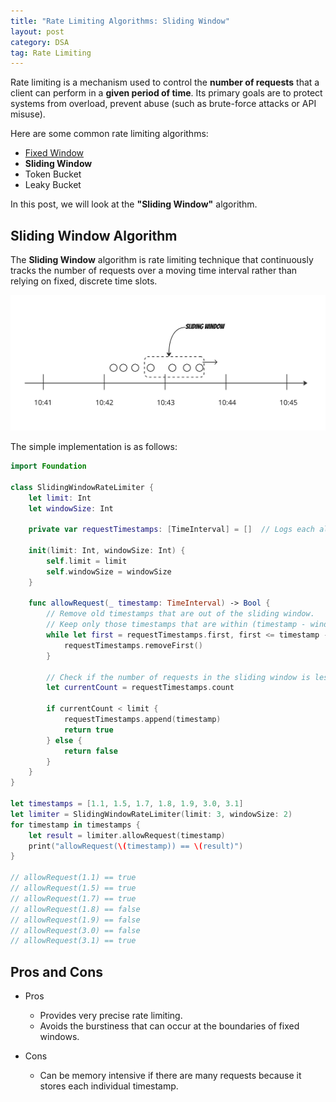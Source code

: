 ```yaml
---
title: "Rate Limiting Algorithms: Sliding Window"
layout: post
category: DSA
tag: Rate Limiting
---
```


Rate limiting is a mechanism used to control the **number of requests** that a client can perform in a **given period of time**. Its primary goals are to protect systems from overload, prevent abuse (such as brute-force attacks or API misuse).

Here are some common rate limiting algorithms:

- [Fixed Window](/posts/rate-limiter-fixed-window)
- **Sliding Window**
- Token Bucket
- Leaky Bucket

In this post, we will look at the **"Sliding Window"** algorithm. 

## Sliding Window Algorithm

The **Sliding Window** algorithm is rate limiting technique that continuously tracks the number of requests over a moving time interval rather than relying on fixed, discrete time slots.

![Sliding Window](/assets/posts/sliding_window.png)

The simple implementation is as follows:
```swift
import Foundation

class SlidingWindowRateLimiter {
    let limit: Int
    let windowSize: Int

    private var requestTimestamps: [TimeInterval] = []  // Logs each allowed request timestamp

    init(limit: Int, windowSize: Int) {
        self.limit = limit
        self.windowSize = windowSize
    }

    func allowRequest(_ timestamp: TimeInterval) -> Bool {
        // Remove old timestamps that are out of the sliding window.
        // Keep only those timestamps that are within (timestamp - windowSize, timestamp]
        while let first = requestTimestamps.first, first <= timestamp - TimeInterval(windowSize) {
            requestTimestamps.removeFirst()
        }

        // Check if the number of requests in the sliding window is less than the limit.
        let currentCount = requestTimestamps.count

        if currentCount < limit {
            requestTimestamps.append(timestamp)
            return true
        } else {
            return false
        }
    }
}

let timestamps = [1.1, 1.5, 1.7, 1.8, 1.9, 3.0, 3.1]
let limiter = SlidingWindowRateLimiter(limit: 3, windowSize: 2)
for timestamp in timestamps {
    let result = limiter.allowRequest(timestamp)
    print("allowRequest(\(timestamp)) == \(result)")
}

// allowRequest(1.1) == true
// allowRequest(1.5) == true
// allowRequest(1.7) == true
// allowRequest(1.8) == false
// allowRequest(1.9) == false
// allowRequest(3.0) == false
// allowRequest(3.1) == true
```

## Pros and Cons

- Pros
    - Provides very precise rate limiting.
    - Avoids the burstiness that can occur at the boundaries of fixed windows.

- Cons
    - Can be memory intensive if there are many requests because it stores each individual timestamp.